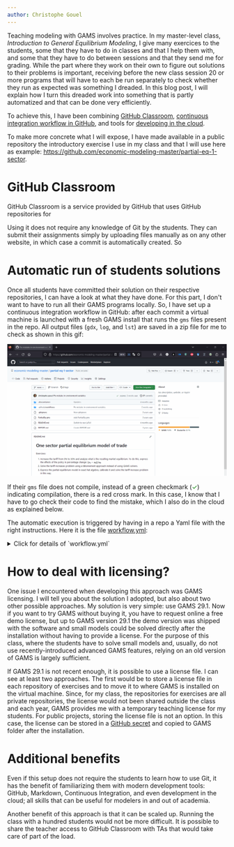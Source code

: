 ```yaml
---
author: Christophe Gouel
---
```


Teaching modeling with GAMS involves practice. In my master-level class, *Introduction to General Equilibrium Modeling*, I give many exercices to the students, some that they have to do in classes and that I help them with, and some that they have to do between sessions and that they send me for grading. While the part where they work on their own to figure out solutions to their problems is important, receiving before the new class session 20 or more programs that will have to each be run separately to check whether they run as expected was something I dreaded. In this blog post, I will explain how I turn this dreaded work into something that is partly automatized and that can be done very efficiently.

To achieve this, I have been combining [GitHub Classroom](https://classroom.github.com/), [continuous integration workflow in GitHub](https://docs.github.com/en/actions/automating-builds-and-tests/about-continuous-integration), and tools for [developing in the cloud](https://docs.github.com/en/enterprise-cloud@latest/codespaces/developing-in-codespaces).

To make more concrete what I will expose, I have made available in a public repository the introductory exercise I use in my class and that I will use here as example: <https://github.com/economic-modeling-master/partial-eq-1-sector>.

# GitHub Classroom

GitHub Classroom is a service provided by GitHub that uses GitHub repositories for 

Using it does not require any knowledge of Git by the students. They can submit their assignments simply by uploading files manually as on any other website, in which case a commit is automatically created. So

# Automatic run of students solutions

Once all students have committed their solution on their respective repositories, I can have a look at what they have done. For this part, I don't want to have to run all their GAMS programs locally. So, I have set up a continuous integration workflow in GitHub: after each commit a virtual machine is launched with a fresh GAMS install that runs the `gms` files present in the repo. All output files (`gdx`, `log`, and `lst`) are saved in a zip file for me to check as shown in this gif:

![My GitHub workflow](github-workflow.gif)

If their `gms` file does not compile, instead of a green checkmark (<span style="color:green">✓</span>) indicating compilation, there is a red cross mark. In this case, I know that I have to go check their code to find the mistake, which I also do in the cloud as explained below.

The automatic execution is triggered by having in a repo a Yaml file with the right instructions. Here it is the file [workflow.yml](https://github.com/economic-modeling-master/partial-eq-1-sector/blob/main/.github/workflows/workflow.yml):
<details>
  <summary>Click for details of `workflow.yml`</summary>
  
```{yaml}
name: Test model solution with GAMS

env:
  GAMS_MAJOR: 29
  GAMS_MINOR: 1
  GAMS_MAINT: 0

on: [push]
jobs:
  build:
    runs-on: ubuntu-latest
    steps:
      - uses: actions/checkout@v3
      - name: Install GAMS
        run: |
          cd ~
          wget -nv https://d37drm4t2jghv5.cloudfront.net/distributions/${GAMS_MAJOR}.${GAMS_MINOR}.${GAMS_MAINT}/linux/linux_x64_64_sfx.exe
          chmod 755 linux_x64_64_sfx.exe
          ./linux_x64_64_sfx.exe
          echo "~/gams${GAMS_MAJOR}.${GAMS_MINOR}_linux_x64_64_sfx" >> $GITHUB_PATH
      - name: Run GAMS
        run: |
          for gmsfile in *.gms
          do
            gams "${gmsfile}" lo=4 gdx="${gmsfile/.gms/}"
            cat "${gmsfile/gms/lst}"
          done
      - name: Archive results
        uses: actions/upload-artifact@v3
        with:
          name: gams-results-files
          path: |
            ./*.lst
            ./*.log
            ./*.gdx
```
</details>

# How to deal with licensing?

One issue I encountered when developing this approach was GAMS licensing. I will tell you about the solution I adopted, but also about two other possible approaches. My solution is very simple: use GAMS 29.1. Now if you want to try GAMS without buying it, you have to request online a free demo license, but up to GAMS version 29.1 the demo version was shipped with the software and small models could be solved directly after the installation without having to provide a license. For the purpose of this class, where the students have to solve small models and, usually, do not use recently-introduced advanced GAMS features, relying on an old version of GAMS is largely sufficient.

If GAMS 29.1 is not recent enough, it is possible to use a license file. I can see at least two approaches. The first would be to store a license file in each repository of exercises and to move it to where GAMS is installed on the virtual machine. Since, for my class, the repositories for exercises are all private repositories, the license would not been shared outside the class and each year, GAMS provides me with a temporary teaching license for my students. For public projects, storing the license file is not an option. In this case, the license can be stored in a [GitHub secret](https://docs.github.com/en/actions/security-guides/encrypted-secrets) and copied to GAMS folder after the installation.

# Additional benefits

Even if this setup does not require the students to learn how to use Git, it has the benefit of familiarizing them with modern development tools: GitHub, Markdown, Continuous Integration, and even development in the cloud; all skills that can be useful for modelers in and out of academia.

Another benefit of this approach is that it can be scaled up. Running the class with a hundred students would not be more difficult. It is possible to share the teacher access to GitHub Classroom with TAs that would take care of part of the load.
